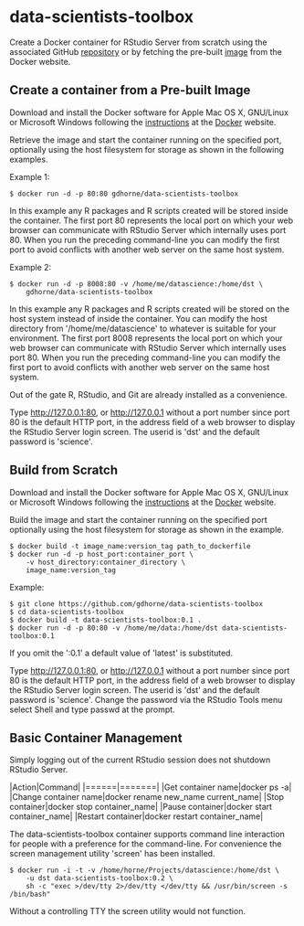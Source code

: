 # data-scientists-toolbox

Create a Docker container for RStudio Server from scratch using the associated GitHub [repository](https://github.com/gdhorne/data-scientists-toolbox) or by fetching the pre-built [image]() from the Docker website.

## Create a container from a Pre-built Image 

Download and install the Docker software for Apple Mac OS X, GNU/Linux or Microsoft Windows following the [instructions](http://docs.docker.com/linux/started/) at the [Docker](https://www.docker.com) website.

Retrieve the image and start the container running on the specified port, optionally using the host filesystem for storage as shown in the following examples.

Example 1:

    $ docker run -d -p 80:80 gdhorne/data-scientists-toolbox

In this example any R packages and R scripts created will be stored inside the container. The first port 80 represents the local port on which your web browser can communicate with RStudio Server which internally uses port 80. When you run the preceding command-line you can modify the first port to avoid conflicts with another web server on the same host system.

Example 2:

    $ docker run -d -p 8008:80 -v /home/me/datascience:/home/dst \
        gdhorne/data-scientists-toolbox

In this example any R packages and R scripts created will be stored on the host system instead of inside the container. You can modify the host directory from '/home/me/datascience' to whatever is suitable for your environment. The first port 8008 represents the local port on which your web browser can communicate with RStudio Server which internally uses port 80. When you run the preceding command-line you can modify the first port to avoid conflicts with another web server on the same host system.

Out of the gate R, RStudio, and Git are already installed as a convenience.

Type http://127.0.0.1:80, or http://127.0.0.1 without a port number since port 80 is the default HTTP port, in the address field of a web browser to display the RStudio Server login screen. The userid is 'dst' and the default password is 'science'.

## Build from Scratch

Download and install the Docker software for Apple Mac OS X, GNU/Linux or Microsoft Windows following the [instructions](http://docs.docker.com/linux/started/) at the [Docker](https://www.docker.com) website.

Build the image and start the container running on the specified port optionally using the host filesystem for storage as shown in the example.

    $ docker build -t image_name:version_tag path_to_dockerfile
    $ docker run -d -p host_port:container_port \
        -v host_directory:container_directory \
        image_name:version_tag

Example:

    $ git clone https://github.com/gdhorne/data-scientists-toolbox
    $ cd data-scientists-toolbox	    
    $ docker build -t data-scientists-toolbox:0.1 .
    $ docker run -d -p 80:80 -v /home/me/data:/home/dst data-scientists-toolbox:0.1 

If you omit the ':0.1' a default value of 'latest' is substituted.

Type http://127.0.0.1:80, or http://127.0.0.1 without a port number since port 80 is the default HTTP port, in the address field of a web browser to display the RStudio Server login screen. The userid is 'dst' and the default password is 'science'. Change the password via the RStudio Tools menu select Shell and type passwd at the prompt.

## Basic Container Management

Simply logging out of the current RStudio session does not shutdown RStudio Server.

|Action|Command|
|======|=======|
|Get container name|docker ps -a|
|Change container name|docker rename new\_name current\_name|
|Stop container|docker stop container\_name|
|Pause container|docker start container\_name|
|Restart container|docker restart container\_name|

The data-scientists-toolbox container supports command line interaction for people with a preference for the command-line. For convenience the screen management utility 'screen' has been installed.

    $ docker run -i -t -v /home/horne/Projects/datascience:/home/dst \
        -u dst data-scientists-toolbox:0.2 \
        sh -c "exec >/dev/tty 2>/dev/tty </dev/tty && /usr/bin/screen -s /bin/bash"

Without a controlling TTY the screen utility would not function.

